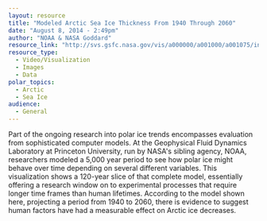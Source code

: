 ```yaml
---
layout: resource
title: "Modeled Arctic Sea Ice Thickness From 1940 Through 2060"
date: "August 8, 2014 - 2:49pm"
author: "NOAA & NASA Goddard"
resource_link: "http://svs.gsfc.nasa.gov/vis/a000000/a001000/a001075/index.html"
resource_type:
  - Video/Visualization
  - Images
  - Data
polar_topics:
  - Arctic
  - Sea Ice
audience:
  - General
---
```


Part of the ongoing research into polar ice trends encompasses evaluation from sophisticated computer models. At the Geophysical Fluid Dynamics Laboratory at Princeton University, run by NASA's sibling agency, NOAA, researchers modeled a 5,000 year period to see how polar ice might behave over time depending on several different variables. This visualization shows a 120-year slice of that complete model, essentially offering a research window on to experimental processes that require longer time frames than human lifetimes. According to the model shown here, projecting a period from 1940 to 2060, there is evidence to suggest human factors have had a measurable effect on Arctic ice decreases.